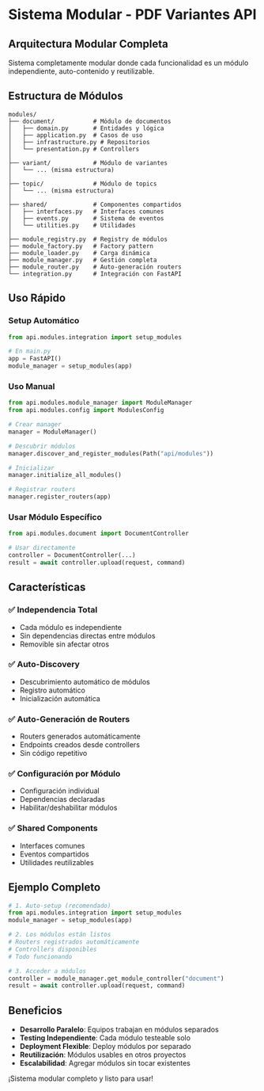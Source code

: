 # Sistema Modular - PDF Variantes API

## Arquitectura Modular Completa

Sistema completamente modular donde cada funcionalidad es un módulo independiente, auto-contenido y reutilizable.

## Estructura de Módulos

```
modules/
├── document/           # Módulo de documentos
│   ├── domain.py       # Entidades y lógica
│   ├── application.py  # Casos de uso
│   ├── infrastructure.py # Repositorios
│   └── presentation.py # Controllers
│
├── variant/            # Módulo de variantes
│   └── ... (misma estructura)
│
├── topic/              # Módulo de topics
│   └── ... (misma estructura)
│
├── shared/             # Componentes compartidos
│   ├── interfaces.py   # Interfaces comunes
│   ├── events.py       # Sistema de eventos
│   └── utilities.py    # Utilidades
│
├── module_registry.py  # Registry de módulos
├── module_factory.py   # Factory pattern
├── module_loader.py    # Carga dinámica
├── module_manager.py   # Gestión completa
├── module_router.py    # Auto-generación routers
└── integration.py      # Integración con FastAPI
```

## Uso Rápido

### Setup Automático

```python
from api.modules.integration import setup_modules

# En main.py
app = FastAPI()
module_manager = setup_modules(app)
```

### Uso Manual

```python
from api.modules.module_manager import ModuleManager
from api.modules.config import ModulesConfig

# Crear manager
manager = ModuleManager()

# Descubrir módulos
manager.discover_and_register_modules(Path("api/modules"))

# Inicializar
manager.initialize_all_modules()

# Registrar routers
manager.register_routers(app)
```

### Usar Módulo Específico

```python
from api.modules.document import DocumentController

# Usar directamente
controller = DocumentController(...)
result = await controller.upload(request, command)
```

## Características

### ✅ Independencia Total
- Cada módulo es independiente
- Sin dependencias directas entre módulos
- Removible sin afectar otros

### ✅ Auto-Discovery
- Descubrimiento automático de módulos
- Registro automático
- Inicialización automática

### ✅ Auto-Generación de Routers
- Routers generados automáticamente
- Endpoints creados desde controllers
- Sin código repetitivo

### ✅ Configuración por Módulo
- Configuración individual
- Dependencias declaradas
- Habilitar/deshabilitar módulos

### ✅ Shared Components
- Interfaces comunes
- Eventos compartidos
- Utilidades reutilizables

## Ejemplo Completo

```python
# 1. Auto-setup (recomendado)
from api.modules.integration import setup_modules
module_manager = setup_modules(app)

# 2. Los módulos están listos
# Routers registrados automáticamente
# Controllers disponibles
# Todo funcionando

# 3. Acceder a módulos
controller = module_manager.get_module_controller("document")
result = await controller.upload(request, command)
```

## Beneficios

- **Desarrollo Paralelo**: Equipos trabajan en módulos separados
- **Testing Independiente**: Cada módulo testeable solo
- **Deployment Flexible**: Deploy módulos por separado
- **Reutilización**: Módulos usables en otros proyectos
- **Escalabilidad**: Agregar módulos sin tocar existentes

¡Sistema modular completo y listo para usar!






